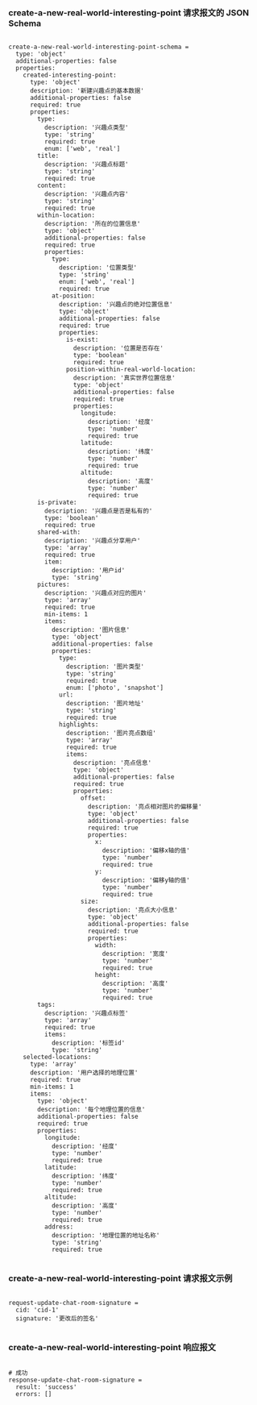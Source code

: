 ### create-a-new-real-world-interesting-point 请求报文的 JSON Schema
<pre><code>
create-a-new-real-world-interesting-point-schema =
  type: 'object'
  additional-properties: false
  properties:
    created-interesting-point:
      type: 'object'
      description: '新建兴趣点的基本数据'
      additional-properties: false
      required: true
      properties:
        type:
          description: '兴趣点类型'
          type: 'string'
          required: true
          enum: ['web', 'real']
        title:
          description: '兴趣点标题'
          type: 'string'
          required: true
        content:
          description: '兴趣点内容'
          type: 'string'
          required: true
        within-location:
          description: '所在的位置信息'
          type: 'object'
          additional-properties: false
          required: true
          properties:
            type:
              description: '位置类型'
              type: 'string'
              enum: ['web', 'real']
              required: true
            at-position:
              description: '兴趣点的绝对位置信息'
              type: 'object'
              additional-properties: false
              required: true
              properties:
                is-exist:
                  description: '位置是否存在'
                  type: 'boolean'
                  required: true
                position-within-real-world-location:
                  description: '真实世界位置信息'
                  type: 'object'
                  additional-properties: false
                  required: true
                  properties:
                    longitude:
                      description: '经度'
                      type: 'number'
                      required: true
                    latitude:
                      description: '纬度'
                      type: 'number'
                      required: true
                    altitude:
                      description: '高度'
                      type: 'number'
                      required: true
        is-private:
          description: '兴趣点是否是私有的'
          type: 'boolean'
          required: true
        shared-with:
          description: '兴趣点分享用户'
          type: 'array'
          required: true
          item:
            description: '用户id'
            type: 'string'
        pictures:
          description: '兴趣点对应的图片'
          type: 'array'
          required: true
          min-items: 1
          items:
            description: '图片信息'
            type: 'object'
            additional-properties: false
            properties:
              type:
                description: '图片类型'
                type: 'string'
                required: true
                enum: ['photo', 'snapshot']
              url:
                description: '图片地址'
                type: 'string'
                required: true
              highlights:
                description: '图片亮点数组'
                type: 'array'
                required: true
                items:
                  description: '亮点信息'
                  type: 'object'
                  additional-properties: false
                  required: true
                  properties:
                    offset:
                      description: '亮点相对图片的偏移量'
                      type: 'object'
                      additional-properties: false
                      required: true
                      properties:
                        x:
                          description: '偏移x轴的值'
                          type: 'number'
                          required: true
                        y:
                          description: '偏移y轴的值'
                          type: 'number'
                          required: true
                    size:
                      description: '亮点大小信息'
                      type: 'object'
                      additional-properties: false
                      required: true
                      properties:
                        width:
                          description: '宽度'
                          type: 'number'
                          required: true
                        height:
                          description: '高度'
                          type: 'number'
                          required: true
        tags:
          description: '兴趣点标签'
          type: 'array'
          required: true
          items:
            description: '标签id'
            type: 'string'
    selected-locations:
      type: 'array'
      description: '用户选择的地理位置'
      required: true
      min-items: 1
      items:
        type: 'object'
        description: '每个地理位置的信息'
        additional-properties: false
        required: true
        properties:
          longitude:
            description: '经度'
            type: 'number'
            required: true
          latitude:
            description: '纬度'
            type: 'number'
            required: true
          altitude:
            description: '高度'
            type: 'number'
            required: true
          address:
            description: '地理位置的地址名称'
            type: 'string'
            required: true

</code></pre>

### create-a-new-real-world-interesting-point 请求报文示例
<pre><code>
request-update-chat-room-signature =
  cid: 'cid-1'
  signature: '更改后的签名'

</code></pre>

### create-a-new-real-world-interesting-point 响应报文
<pre><code>
# 成功
response-update-chat-room-signature =
  result: 'success'
  errors: []

</code></pre>


